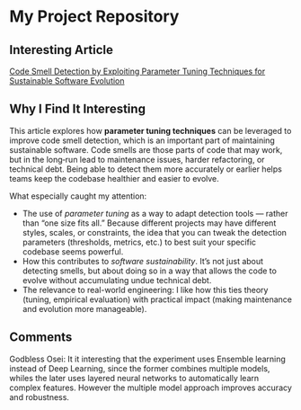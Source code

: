 
# My Project Repository

## Interesting Article  
[Code Smell Detection by Exploiting Parameter Tuning Techniques for Sustainable Software Evolution](https://link.springer.com/article/10.1007/s13198-025-02951-w)

## Why I Find It Interesting

This article explores how **parameter tuning techniques** can be leveraged to improve code smell detection, which is an important part of maintaining sustainable software. Code smells are those parts of code that may work, but in the long‐run lead to maintenance issues, harder refactoring, or technical debt. Being able to detect them more accurately or earlier helps teams keep the codebase healthier and easier to evolve.

What especially caught my attention:

- The use of *parameter tuning* as a way to adapt detection tools — rather than “one size fits all.” Because different projects may have different styles, scales, or constraints, the idea that you can tweak the detection parameters (thresholds, metrics, etc.) to best suit your specific codebase seems powerful.
- How this contributes to *software sustainability*. It’s not just about detecting smells, but about doing so in a way that allows the code to evolve without accumulating undue technical debt.
- The relevance to real-world engineering: I like how this ties theory (tuning, empirical evaluation) with practical impact (making maintenance and evolution more manageable).


## Comments
Godbless Osei:  It it interesting that the experiment uses Ensemble learning instead of Deep Learning, since the former combines multiple models, whiles the later uses layered neural networks to automatically learn complex features. However the multiple model approach improves accuracy and robustness.

